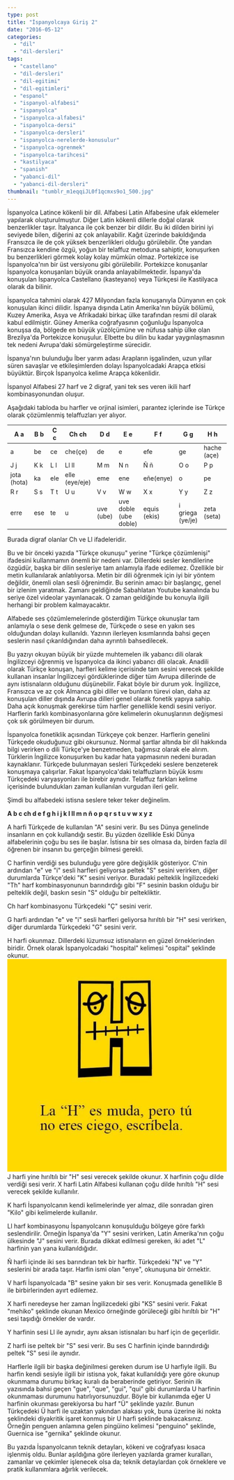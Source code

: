 ```yaml
---
type: post
title: "İspanyolcaya Giriş 2"
date: "2016-05-12"
categories: 
  - "dil"
  - "dil-dersleri"
tags: 
  - "castellano"
  - "dil-dersleri"
  - "dil-egitimi"
  - "dil-egitimleri"
  - "espanol"
  - "ispanyol-alfabesi"
  - "ispanyolca"
  - "ispanyolca-alfabesi"
  - "ispanyolca-dersi"
  - "ispanyolca-dersleri"
  - "ispanyolca-nerelerde-konusulur"
  - "ispanyolca-ogrenmek"
  - "ispanyolca-tarihcesi"
  - "kastilyaca"
  - "spanish"
  - "yabanci-dil"
  - "yabanci-dil-dersleri"
thumbnail: "tumblr_m1eqqiJL0f1qcmxs9o1_500.jpg"
---
```


İspanyolca Latince kökenli bir dil. Alfabesi Latin Alfabesine ufak eklemeler yapılarak oluşturulmuştur. Diğer Latin kökenli dillerle doğal olarak benzerlikler taşır. İtalyanca ile çok benzer bir dildir. Bu iki dilden birini iyi seviyede bilen, diğerini az çok anlayabilir. Kağıt üzerinde bakıldığında Fransızca ile de çok yüksek benzerlikleri olduğu görülebilir. Öte yandan Fransızca kendine özgü, yoğun bir telaffuz metoduna sahiptir, konuşurken bu benzerlikleri görmek kolay kolay mümkün olmaz. Portekizce ise İspanyolca'nın bir üst versiyonu gibi görülebilir. Portekizce konuşanlar İspanyolca konuşanları büyük oranda anlayabilmektedir. İspanya'da konuşulan İspanyolca Castellano (kasteyano) veya Türkçesi ile Kastilyaca olarak da bilinir.

İspanyolca tahmini olarak 427 Milyondan fazla konuşanıyla Dünyanın en çok konuşulan ikinci dilidir. İspanya dışında Latin Amerika'nın büyük bölümü, Kuzey Amerika, Asya ve Afrikadaki birkaç ülke tarafından resmi dil olarak kabul edilmiştir. Güney Amerika coğrafyasının çoğunluğu İspanyolca konuşsa da, bölgede en büyük yüzölçümüne ve nüfusa sahip ülke olan Brezilya'da Portekizce konuşulur. Elbette bu dilin bu kadar yaygınlaşmasının tek nedeni Avrupa'daki sömürgeleştirme sürecidir.

İspanya'nın bulunduğu İber yarım adası Arapların işgalinden, uzun yıllar süren savaşlar ve etkileşimlerden dolayı İspanyolcadaki Arapça etkisi büyüktür. Birçok İspanyolca kelime Arapça kökenlidir.

İspanyol Alfabesi 27 harf ve 2 digraf, yani tek ses veren ikili harf kombinasyonundan oluşur.

Aşağıdaki tabloda bu harfler ve orjinal isimleri, parantez içlerinde ise Türkçe olarak çözümlenmiş telaffuzları yer alıyor.

| A a | B b | C c | Ch ch | D d | E e | F f | G g | H h | I i |
| --- | --- | --- | --- | --- | --- | --- | --- | --- | --- |
| a | be | ce | che(çe) | de | e | efe | ge | hache (açe) | i |
| J j | K k | L l | Ll ll | M m | N n | Ñ ñ | O o | P p | Q q |
| jota (hota) | ka | ele | elle (eye/eje) | eme | ene | eñe(enye) | o | pe | cu(ku) |
| R r | S s | T t | U u | V v | W w | X x | Y y | Z z |  |
| erre | ese | te | u | uve (ube) | uve doble (ube doble) | equis (ekis) | i griega (ye/je) | zeta (seta) |

Burada digraf olanlar Ch ve Ll ifadeleridir.

Bu ve bir önceki yazıda "Türkçe okunuşu" yerine "Türkçe çözümlenişi" ifadesini kullanmamın önemli bir nedeni var. Dillerdeki sesler kendilerine özgüdür, başka bir dilin sesleriye tam anlamıyla ifade edilemez. Özellikle bir metin kullanılarak anlatılıyorsa. Metin bir dili öğrenmek için iyi bir yöntem değildir, önemli olan sesli öğrenimdir. Bu serinin amacı bir başlangıç, genel bir izlenim yaratmak. Zamanı geldiğinde Sabahlatan Youtube kanalında bu seriye özel videolar yayınlanacak. O zaman geldiğinde bu konuyla ilgili herhangi bir problem kalmayacaktır.

Alfabede ses çözümlemelerinde gösterdiğim Türkçe okunuşlar tam anlamıyla o sese denk gelmese de, Türkçede o sese en yakın ses olduğundan dolayı kullanıldı. Yazının ilerleyen kısımlarında bahsi geçen seslerin nasıl çıkarıldığından daha ayrıntılı bahsedilecek.

Bu yazıyı okuyan büyük bir yüzde muhtemelen ilk yabancı dili olarak İngilizceyi öğrenmiş ve İspanyolca da ikinci yabancı dili olacak. Anadili olarak Türkçe konuşan, harfleri kelime içerisinde tam sesini verecek şekilde kullanan insanlar İngilizceyi gördüklerinde diğer tüm Avrupa dillerinde de aynı istisnaların olduğunu düşünebilir. Fakat böyle bir durum yok. İngilizce, Fransızca ve az çok Almanca gibi diller ve bunların türevi  olan, daha az konuşulan diller dışında Avrupa dilleri genel olarak fonetik yapıya sahip. Daha açık konuşmak gerekirse tüm harfler genellikle kendi sesini veriyor. Harflerin farklı kombinasyonlarına göre kelimelerin okunuşlarının değişmesi çok sık görülmeyen bir durum.

İspanyolca fonetiklik açısından Türkçeye çok benzer. Harflerin genelini Türkçede okuduğunuz gibi okursunuz. Normal şartlar altında bir dil hakkında bilgi verirken o dili Türkçe'ye benzetmeden, bağımsız olarak ele alırım. Türklerin İngilizce konuşurken bu kadar hata yapmasının nedeni buradan kaynaklanır. Türkçede bulunmayan sesleri Türkçedeki seslere benzeterek konuşmaya çalışırlar. Fakat İspanyolca'daki telaffuzların büyük kısmı Türkçedeki varyasyonları ile birebir aynıdır. Telaffuz farkları kelime içerisinde bulundukları zaman kullanılan vurgudan ileri gelir.

Şimdi bu alfabedeki istisna seslere teker teker değinelim.

**A b c ch d e f g h i j k l ll m n ñ o p q r s t u v w x y z**

A harfi Türkçede de kullanılan "A" sesini verir. Bu ses Dünya genelinde insanların en çok kullandığı sestir. Bu yüzden özellikle Eski Dünya alfabelerinin çoğu bu ses ile başlar. İstisna bir ses olmasa da, birden fazla dil öğrenen bir insanın bu gerçeğin bilmesi gerekli.

C harfinin verdiği ses bulunduğu yere göre değişiklik gösteriyor. C'nin ardından "e" ve "i" sesli harfleri geliyorsa peltek "S" sesini verirken, diğer durumlarda Türkçe'deki "K" sesini veriyor. Buradaki pelteklik İngilizcedeki "Th" harf kombinasyonunun barındırdığı gibi "F" sesinin baskın olduğu bir pelteklik değil, baskın sesin "S" olduğu bir peltekliktir.

Ch harf kombinasyonu Türkçedeki "Ç" sesini verir.

G harfi ardından "e" ve "i" sesli harfleri geliyorsa hırıltılı bir "H" sesi verirken, diğer durumlarda Türkçedeki "G" sesini verir.

H harfi okunmaz. Dillerdeki lüzumsuz istisnaların en güzel örneklerinden biridir. Örnek olarak İspanyolcadaki "hospital" kelimesi "ospital" şeklinde okunur.![The Silent "H" in Spanish](images/67819_359497704162716_1697827073_n.jpg)J harfi yine hırıltılı bir "H" sesi verecek şekilde okunur. X harfinin çoğu dilde verdiği sesi verir. X harfi Latin Alfabesi kullanan çoğu dilde hırıltılı "H" sesi verecek şekilde kullanılır.

K harfi İspanyolcanın kendi kelimelerinde yer almaz, dile sonradan giren "Kilo" gibi kelimelerde kullanılır.

Ll harf kombinasyonu İspanyolcanın konuşulduğu bölgeye göre farklı seslendirilir. Örneğin İspanya'da "Y" sesini verirken, Latin Amerika'nın çoğu ülkesinde "J" sesini verir. Burada dikkat edilmesi gereken, iki adet "L" harfinin yan yana kullanıldığıdır.

Ñ harfi içinde iki ses barındıran tek bir harftir. Türkçedeki "N" ve "Y" seslerini bir arada taşır. Harfin ismi olan "enye", okunuşuna bir örnektir.

V harfi İspanyolcada "B" sesine yakın bir ses verir. Konuşmada genellikle B ile birbirlerinden ayırt edilemez.

X harfi neredeyse her zaman İngilizcedeki gibi "KS" sesini verir. Fakat "mehiko" şeklinde okunan Mexico örneğinde görüleceği gibi hırıltılı bir "H" sesi taşıdığı örnekler de vardır.

Y harfinin sesi Ll ile aynıdır, aynı aksan istisnaları bu harf için de geçerlidir.

Z harfi ise peltek bir "S" sesi verir. Bu ses C harfinin içinde barındırdığı peltek "S" sesi ile aynıdır.

Harflerle ilgili bir başka değinilmesi gereken durum ise U harfiyle ilgili. Bu harfin kendi sesiyle ilgili bir istisna yok, fakat kullanıldığı yere göre okunup okunmama durumu birkaç kuralı da beraberinde getiriyor. Serinin ilk yazısında bahsi geçen "gue", "que", "gui", "qui" gibi durumlarda U harfinin okunmaması durumunu hatırlıyorsunuzdur. Böyle bir kullanımda eğer U harfinin okunması gerekiyorsa bu harf "Ü" şeklinde yazılır. Bunun Türkçedeki Ü harfi ile uzaktan yakından alakası yok, buna üzerine iki nokta şeklindeki diyakritik işaret konmuş bir U harfi şeklinde bakacaksınız. Örneğin penguen anlamına gelen pingüino kelimesi "penguino" şeklinde, Guernica ise "gernika" şeklinde okunur.

Bu yazıda İspanyolcanın teknik detayları, kökeni ve coğrafyası kısaca işlenmiş oldu. Bunlar aşıldığına göre ilerleyen yazılarda gramer kuralları, zamanlar ve çekimler işlenecek olsa da; teknik detaylardan çok örneklere ve pratik kullanımlara ağırlık verilecek.
